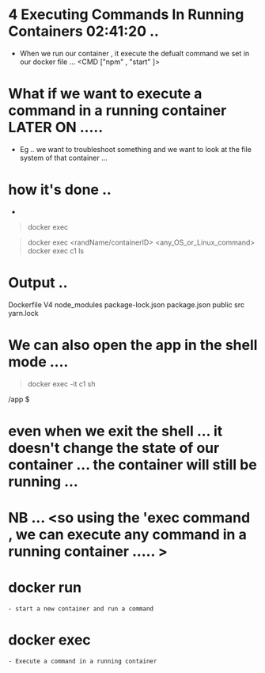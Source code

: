# 4 Executing Commands In Running Containers       02:41:20 ..

- When we run our container , it execute the defualt command we set in our docker file ... <CMD ["npm" , "start" ]>

# What if we want to execute a command in a running container LATER ON ..... 
- Eg .. we want to troubleshoot something and we want to look at the file system of that container ... 

# how it's done .. 


- <with this command we can execute commands in a running container >

> docker exec  

> docker exec <randName/containerID>  <any_OS_or_Linux_command>
> docker exec c1 ls 

# Output .. 
Dockerfile
V4
node_modules
package-lock.json
package.json
public
src
yarn.lock


<We see the content of our app dir>
<All these command run in the 'app 'dir because ... in the DOCKERFILE ... WE SET   =  WORKDIR /app  ..... that's why we we ran 'ls  , we just saw the content of that dir .... 
 >



# We can also open the app in the shell mode ....  

> docker exec -it c1 sh 

/app $ 

# even when we exit the shell ... it doesn't change the state of our container ... the container will still be running ... 




# NB ... <so using the 'exec command , we can execute any command in a running container ..... >

































# docker run 
    - start a new container and run a command

# docker exec
    - Execute a command in a running container 